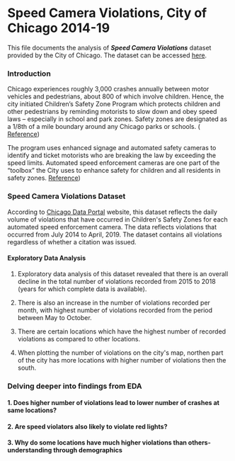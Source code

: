 # Speed Camera Violations, City of Chicago 2014-19

This file documents the analysis of **_Speed Camera Violations_** dataset provided by the City of Chicago. 
The dataset can be accessed [here](https://data.cityofchicago.org/Transportation/Speed-Camera-Violations/hhkd-xvj4).


### Introduction
Chicago experiences roughly 3,000 crashes annually between motor vehicles and pedestrians, about 800 of which involve children. Hence, the city initiated Children’s Safety Zone Program which protects children and other pedestrians by reminding motorists to slow down and obey speed laws – especially in school and park zones. 
Safety zones are designated as a 1/8th of a mile boundary around any Chicago parks or schools. ( [Reference](https://www.chicago.gov/city/en/depts/cdot/supp_info/children_s_safetyzoneporgramautomaticspeedenforcement.html))

The program uses enhanced signage and automated safety cameras to identify and ticket motorists who are breaking the law by exceeding the speed limits. Automated speed enforcement cameras are one part of the “toolbox” the City uses to enhance safety for children and all residents in safety zones. [Reference](https://www.chicago.gov/city/en/depts/cdot/supp_info/children_s_safetyzoneporgramautomaticspeedenforcement.html))

### Speed Camera Violations Dataset
According to [Chicago Data Portal](https://data.cityofchicago.org/Transportation/Speed-Camera-Violations/hhkd-xvj4) website, this dataset reflects the daily volume of violations that have occurred in Children's Safety Zones for each automated speed enforcement camera. The data reflects violations that occurred from July 2014 to April, 2019. The dataset contains all violations regardless of whether a citation was issued.

#### Exploratory Data Analysis

1. Exploratory data analysis of this dataset revealed that there is an overall decline in the total number of violations recorded from 2015 to 2018 (years for which complete data is available). 

2. There is also an increase in the number of violations recorded per month, with highest number of violations recorded from the period between May to October.

3. There are certain locations which have the highest number of recorded violations as compared to other locations.

4. When plotting the number of violations on the city's map, northen part of the city has more locations with higher number of violations then the south.

### Delving deeper into findings from EDA

#### 1. Does higher number of violations lead to lower number of crashes at same locations?

#### 2. Are speed violators also likely to violate red lights?

#### 3. Why do some locations have much higher violations than others- understanding through demographics
